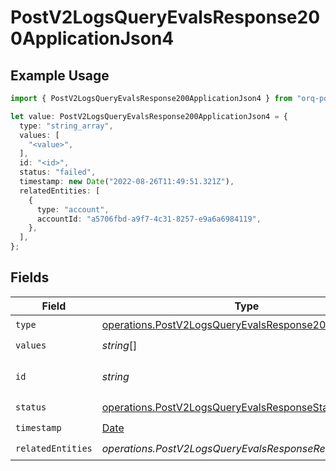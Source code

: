 # PostV2LogsQueryEvalsResponse200ApplicationJson4

## Example Usage

```typescript
import { PostV2LogsQueryEvalsResponse200ApplicationJson4 } from "orq-poc-typescript-multi-env-version/models/operations";

let value: PostV2LogsQueryEvalsResponse200ApplicationJson4 = {
  type: "string_array",
  values: [
    "<value>",
  ],
  id: "<id>",
  status: "failed",
  timestamp: new Date("2022-08-26T11:49:51.321Z"),
  relatedEntities: [
    {
      type: "account",
      accountId: "a5706fbd-a9f7-4c31-8257-e9a6a6984119",
    },
  ],
};
```

## Fields

| Field                                                                                                            | Type                                                                                                             | Required                                                                                                         | Description                                                                                                      |
| ---------------------------------------------------------------------------------------------------------------- | ---------------------------------------------------------------------------------------------------------------- | ---------------------------------------------------------------------------------------------------------------- | ---------------------------------------------------------------------------------------------------------------- |
| `type`                                                                                                           | [operations.PostV2LogsQueryEvalsResponse200Type](../../models/operations/postv2logsqueryevalsresponse200type.md) | :heavy_check_mark:                                                                                               | N/A                                                                                                              |
| `values`                                                                                                         | *string*[]                                                                                                       | :heavy_check_mark:                                                                                               | N/A                                                                                                              |
| `id`                                                                                                             | *string*                                                                                                         | :heavy_check_mark:                                                                                               | The id of the resource                                                                                           |
| `status`                                                                                                         | [operations.PostV2LogsQueryEvalsResponseStatus](../../models/operations/postv2logsqueryevalsresponsestatus.md)   | :heavy_check_mark:                                                                                               | N/A                                                                                                              |
| `timestamp`                                                                                                      | [Date](https://developer.mozilla.org/en-US/docs/Web/JavaScript/Reference/Global_Objects/Date)                    | :heavy_check_mark:                                                                                               | N/A                                                                                                              |
| `relatedEntities`                                                                                                | *operations.PostV2LogsQueryEvalsResponseRelatedEntities*[]                                                       | :heavy_check_mark:                                                                                               | N/A                                                                                                              |